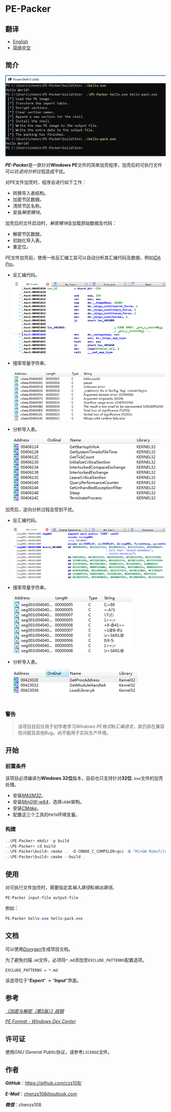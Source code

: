 # PE-Packer

## 翻译

- [English](https://github.com/czs108/PE-Packer/blob/master/README.md)
- [简体中文](https://github.com/czs108/PE-Packer/blob/master/README-CN.md)

## 简介

![test-helloworld](docs/screenshots/test-helloworld.png)

***PE-Packer***是一款针对**Windows PE**文件的简单加壳程序，加壳后的可执行文件可以对*逆向分析*过程造成干扰。

对PE文件加壳时，程序会进行如下工作：

- 转换导入表结构。
- 加密节区数据。
- 清除节区名称。
- 安装*解密模块*。

加壳后的文件启动时，*解密模块*会加载原始数据及代码：

- 解密节区数据。
- 初始化导入表。
- 重定位。

PE文件加壳前，使用一些反汇编工具可以自动分析其汇编代码及数据，例如[*IDA Pro*](https://www.hex-rays.com/products/ida/)。

- 反汇编代码。

  ![code](docs/screenshots/code.png)

- 搜索常量字符串。

  ![string](docs/screenshots/string.png)

- 分析导入表。

  ![import-table](docs/screenshots/import-table.png)

加壳后，逆向分析过程会受到干扰。

- 反汇编代码。

  ![packed-code](docs/screenshots/packed-code.png)

- 搜索常量字符串。

  ![packed-string](docs/screenshots/packed-string.png)

- 分析导入表。

  ![packed-import-table](docs/screenshots/packed-import-table.png)

### 警告

> 该项目目前仅用于初学者学习*Windows PE格式*和*汇编语言*，其仍存在兼容性问题及其他Bug，尚不能用于实际生产环境。

## 开始

### 前置条件

该项目必须编译为**Windows 32位**版本，目前也只支持针对**32位**`.exe`文件的加壳处理。

- 安装[*MASM32*](http://www.masm32.com/)。
- 安装[*MinGW-w64*](https://www.mingw-w64.org/)，选择`i686`架构。
- 安装[*CMake*](https://cmake.org/)。
- 配置这三个工具的`PATH`环境变量。

### 构建

```powershell
..\PE-Packer> mkdir -p build
..\PE-Packer> cd build
..\PE-Packer\build> cmake .. -D CMAKE_C_COMPILER=gcc -G "MinGW Makefiles"
..\PE-Packer\build> cmake --build .
```

## 使用

对可执行文件加壳时，需要指定其*输入路径*和*输出路径*。

```powershell
PE-Packer input-file output-file
```

例如：

```powershell
PE-Packer hello.exe hello-pack.exe
```

## 文档

可以使用[*Doxygen*](http://www.doxygen.nl/)生成项目文档。

为了避免扫描`.md`文件，必须将`*.md`添加至`EXCLUDE_PATTERNS`配置选项。

```
EXCLUDE_PATTERNS = *.md
```

该选项位于“***Expert***” -> “***Input***”界面。

## 参考

[*《加密与解密（第3版）》段钢*](https://book.douban.com/subject/3091212/)

[*PE Format - Windows Dev Center*](https://docs.microsoft.com/en-us/windows/win32/debug/pe-format/)

## 许可证

使用*GNU General Public*协议，请参考`LICENSE`文件。

## 作者

***GitHub***：https://github.com/czs108/

***E-Mail***：chenzs108@outlook.com

***微信***：chenzs108